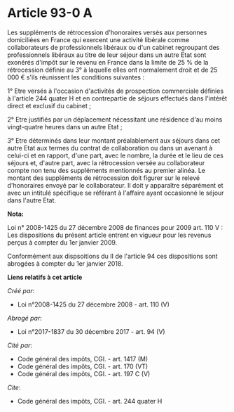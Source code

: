 # Article 93-0 A

Les suppléments de rétrocession d'honoraires versés aux personnes domiciliées en France qui exercent une activité libérale
comme collaborateurs de professionnels libéraux ou d'un cabinet regroupant des professionnels libéraux au titre de leur
séjour dans un autre Etat sont exonérés d'impôt sur le revenu en France dans la limite de 25 % de la rétrocession définie au
3° à laquelle elles ont normalement droit et de 25 000 € s'ils réunissent les conditions suivantes :

1° Etre versés à l'occasion d'activités de prospection commerciale définies à l'article 244 quater H et en contrepartie de
séjours effectués dans l'intérêt direct et exclusif du cabinet ;

2° Etre justifiés par un déplacement nécessitant une résidence d'au moins vingt-quatre heures dans un autre Etat ;

3° Etre déterminés dans leur montant préalablement aux séjours dans cet autre Etat aux termes du contrat de collaboration ou
dans un avenant à celui-ci et en rapport, d'une part, avec le nombre, la durée et le lieu de ces séjours et, d'autre part,
avec la rétrocession versée au collaborateur compte non tenu des suppléments mentionnés au premier alinéa. Le montant des
suppléments de rétrocession doit figurer sur le relevé d'honoraires envoyé par le collaborateur. Il doit y apparaître
séparément et avec un intitulé spécifique se référant à l'affaire ayant occasionné le séjour dans l'autre Etat.

**Nota:**

Loi n° 2008-1425 du 27 décembre 2008 de finances pour 2009 art. 110 V : Les dispositions du présent article entrent en
vigueur pour les revenus perçus à compter du 1er janvier 2009.

Conformément aux dispsoitions du II de l'article 94 ces dispositions sont abrogées à compter du 1er janvier 2018.

**Liens relatifs à cet article**

_Créé par_:

  - Loi n°2008-1425 du 27 décembre 2008 - art. 110 (V)

_Abrogé par_:

  - Loi n°2017-1837 du 30 décembre 2017 - art. 94 (V)

_Cité par_:

  - Code général des impôts, CGI. - art. 1417 (M)
  - Code général des impôts, CGI. - art. 170 (VT)
  - Code général des impôts, CGI. - art. 197 C (V)

_Cite_:

  - Code général des impôts, CGI. - art. 244 quater H
